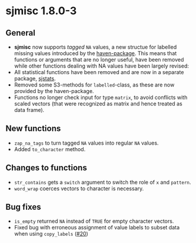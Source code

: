 # sjmisc 1.8.0-3

## General

* **sjmisc** now supports _tagged_ `NA` values, a new structue for labelled missing values introduced by the [haven-package](https://cran.r-project.org/package=haven). This means that functions or arguments that are no longer useful, have been removed while other functions dealing with NA values have been largely revised:
* All statistical functions have been removed and are now in a separate package, [sjstats](https://cran.r-project.org/package=sjstats).
* Removed some S3-methods for `labelled`-class, as these are now provided by the haven-package.
* Functions no longer check input for type `matrix`, to avoid conflicts with scaled vectors (that were recognized as matrix and hence treated as data frame).

## New functions

* `zap_na_tags` to turn tagged `NA` values into regular `NA` values.
* Added `to_character` method.

## Changes to functions

* `str_contains` gets a `switch` argument to switch the role of `x` and `pattern`.
* `word_wrap` coerces vectors to character is necessary.

## Bug fixes

* `is_empty` returned `NA` instead of `TRUE` for empty character vectors.
* Fixed bug with erroneous assignment of value labels to subset data when using `copy_labels` ([#20](https://github.com/sjPlot/sjmisc/issues/20))
